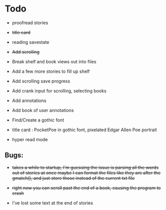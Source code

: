 # Todo

* proofread stories

* ~~title card~~

* reading savestate

* ~~Add scrolling~~

* Break shelf and book views out into files

* Add a few more stories to fill up shelf

* Add scrolling save progress

* Add crank input for scrolling, selecting books

* Add annotations

* Add book of user annotations

* Find/Create a gothic font

* title card : PocketPoe in gothic font, pixelated Edgar Allen Poe portrait

* hyper read mode

## Bugs:

* ~~takes a while to startup, I'm guessing the issue is parsing all the words out of stories at once maybe I can format the files like they are after the gmatch(), and just store those instead of the current txt file~~

* ~~right now you can scroll past the end of a book, causing the program to crash~~

* I've lost some text at the end of stories

